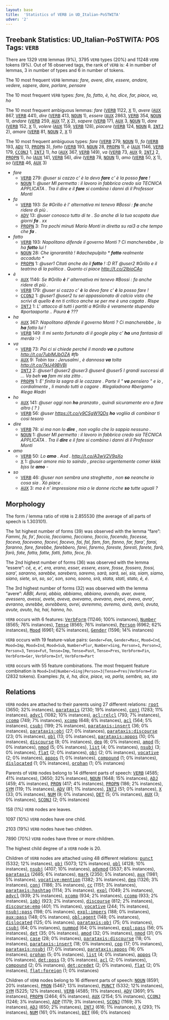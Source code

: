 ```yaml
---
layout: base
title:  'Statistics of VERB in UD_Italian-PoSTWITA'
udver: '2'
---
```


## Treebank Statistics: UD_Italian-PoSTWITA: POS Tags: `VERB`

There are 1329 `VERB` lemmas (9%), 3795 `VERB` types (20%) and 11248 `VERB` tokens (9%).
Out of 16 observed tags, the rank of `VERB` is: 4 in number of lemmas, 3 in number of types and 6 in number of tokens.

The 10 most frequent `VERB` lemmas: <em>fare, avere, dire, essere, andare, vedere, sapere, dare, parlare, pensare</em>

The 10 most frequent `VERB` types:  <em>fare, fa, fatto, è, ha, dice, far, piace, va, ho</em>

The 10 most frequent ambiguous lemmas: <em>fare</em> (<tt><a href="it_postwita-pos-VERB.html">VERB</a></tt> 1122, <tt><a href="it_postwita-pos-X.html">X</a></tt> 1), <em>avere</em> (<tt><a href="it_postwita-pos-AUX.html">AUX</a></tt> 867, <tt><a href="it_postwita-pos-VERB.html">VERB</a></tt> 441), <em>dire</em> (<tt><a href="it_postwita-pos-VERB.html">VERB</a></tt> 413, <tt><a href="it_postwita-pos-NOUN.html">NOUN</a></tt> 1), <em>essere</em> (<tt><a href="it_postwita-pos-AUX.html">AUX</a></tt> 2863, <tt><a href="it_postwita-pos-VERB.html">VERB</a></tt> 354, <tt><a href="it_postwita-pos-NOUN.html">NOUN</a></tt> 1), <em>andare</em> (<tt><a href="it_postwita-pos-VERB.html">VERB</a></tt> 259, <tt><a href="it_postwita-pos-AUX.html">AUX</a></tt> 17, <tt><a href="it_postwita-pos-X.html">X</a></tt> 2), <em>sapere</em> (<tt><a href="it_postwita-pos-VERB.html">VERB</a></tt> 171, <tt><a href="it_postwita-pos-AUX.html">AUX</a></tt> 3, <tt><a href="it_postwita-pos-NOUN.html">NOUN</a></tt> 1), <em>dare</em> (<tt><a href="it_postwita-pos-VERB.html">VERB</a></tt> 152, <tt><a href="it_postwita-pos-X.html">X</a></tt> 1), <em>volere</em> (<tt><a href="it_postwita-pos-AUX.html">AUX</a></tt> 159, <tt><a href="it_postwita-pos-VERB.html">VERB</a></tt> 128), <em>piacere</em> (<tt><a href="it_postwita-pos-VERB.html">VERB</a></tt> 124, <tt><a href="it_postwita-pos-NOUN.html">NOUN</a></tt> 8, <tt><a href="it_postwita-pos-INTJ.html">INTJ</a></tt> 2), <em>amare</em> (<tt><a href="it_postwita-pos-VERB.html">VERB</a></tt> 81, <tt><a href="it_postwita-pos-NOUN.html">NOUN</a></tt> 2, <tt><a href="it_postwita-pos-X.html">X</a></tt> 1)

The 10 most frequent ambiguous types:  <em>fare</em> (<tt><a href="it_postwita-pos-VERB.html">VERB</a></tt> 279, <tt><a href="it_postwita-pos-NOUN.html">NOUN</a></tt> 1), <em>fa</em> (<tt><a href="it_postwita-pos-VERB.html">VERB</a></tt> 193, <tt><a href="it_postwita-pos-ADV.html">ADV</a></tt> 13, <tt><a href="it_postwita-pos-PROPN.html">PROPN</a></tt> 3), <em>fatto</em> (<tt><a href="it_postwita-pos-VERB.html">VERB</a></tt> 193, <tt><a href="it_postwita-pos-NOUN.html">NOUN</a></tt> 28, <tt><a href="it_postwita-pos-PROPN.html">PROPN</a></tt> 1), <em>è</em> (<tt><a href="it_postwita-pos-AUX.html">AUX</a></tt> 1146, <tt><a href="it_postwita-pos-VERB.html">VERB</a></tt> 179, <tt><a href="it_postwita-pos-CCONJ.html">CCONJ</a></tt> 1, <tt><a href="it_postwita-pos-INTJ.html">INTJ</a></tt> 1), <em>ha</em> (<tt><a href="it_postwita-pos-AUX.html">AUX</a></tt> 367, <tt><a href="it_postwita-pos-VERB.html">VERB</a></tt> 149), <em>va</em> (<tt><a href="it_postwita-pos-VERB.html">VERB</a></tt> 73, <tt><a href="it_postwita-pos-AUX.html">AUX</a></tt> 9, <tt><a href="it_postwita-pos-INTJ.html">INTJ</a></tt> 2, <tt><a href="it_postwita-pos-PROPN.html">PROPN</a></tt> 1), <em>ho</em> (<tt><a href="it_postwita-pos-AUX.html">AUX</a></tt> 141, <tt><a href="it_postwita-pos-VERB.html">VERB</a></tt> 56), <em>dire</em> (<tt><a href="it_postwita-pos-VERB.html">VERB</a></tt> 78, <tt><a href="it_postwita-pos-NOUN.html">NOUN</a></tt> 1), <em>amo</em> (<tt><a href="it_postwita-pos-VERB.html">VERB</a></tt> 50, <tt><a href="it_postwita-pos-X.html">X</a></tt> 1), <em>so</em> (<tt><a href="it_postwita-pos-VERB.html">VERB</a></tt> 46, <tt><a href="it_postwita-pos-AUX.html">AUX</a></tt> 3)


* <em>fare</em>
  * <tt><a href="it_postwita-pos-VERB.html">VERB</a></tt> 279: <em>@user si cazzo c' è la devo <b>fare</b> c' è la posso <b>fare</b> !</em>
  * <tt><a href="it_postwita-pos-NOUN.html">NOUN</a></tt> 1: <em>@user MI permetta : il lavoro in fabbrica credo sia TECNICA APPLICATA . Tra il dire e il <b>fare</b> si combina i danni di il Professor Monti</em>
* <em>fa</em>
  * <tt><a href="it_postwita-pos-VERB.html">VERB</a></tt> 193: <em>Se #Grillo è l' alternativa mi tenevo #Bossi : <b>fa</b> anche ridere di più .</em>
  * <tt><a href="it_postwita-pos-ADV.html">ADV</a></tt> 13: <em>@user conosco tutto di te . So anche di la tua scopata due giorni <b>fa</b> . xx</em>
  * <tt><a href="it_postwita-pos-PROPN.html">PROPN</a></tt> 3: <em>Tra pochi minuti Mario Monti in diretta su rai3 a che tempo che <b>fa</b> .</em>
* <em>fatto</em>
  * <tt><a href="it_postwita-pos-VERB.html">VERB</a></tt> 193: <em>Napolitano difende il governo Monti ? Ci mancherebbe , lo ha <b>fatto</b> lui !</em>
  * <tt><a href="it_postwita-pos-NOUN.html">NOUN</a></tt> 28: <em>Che ignorantità ! #dachepulpito * <b>fatto</b> realmente accaduto *</em>
  * <tt><a href="it_postwita-pos-PROPN.html">PROPN</a></tt> 1: <em>@user1 Citati anche da il <b>fatto</b> ! :D RT @user2 #Grillo e il teatrino di la politica . Quanto ci piace http://t.co/2IbioCAo</em>
* <em>è</em>
  * <tt><a href="it_postwita-pos-AUX.html">AUX</a></tt> 1146: <em>Se #Grillo <b>è</b> l' alternativa mi tenevo #Bossi : fa anche ridere di più .</em>
  * <tt><a href="it_postwita-pos-VERB.html">VERB</a></tt> 179: <em>@user si cazzo c' <b>è</b> la devo fare c' <b>è</b> la posso fare !</em>
  * <tt><a href="it_postwita-pos-CCONJ.html">CCONJ</a></tt> 1: <em>@user1 @user2 tu sei appassionato di calcio visto che scrivi di quello <b>è</b> nn ti critico anche se per me è una cagata . Rispe</em>
  * <tt><a href="it_postwita-pos-INTJ.html">INTJ</a></tt> 1: <em>L' attacco di tutti i partiti a #Grillo è veramente stupendo #portaaporta .. Paura <b>è</b> ???</em>
* <em>ha</em>
  * <tt><a href="it_postwita-pos-AUX.html">AUX</a></tt> 367: <em>Napolitano difende il governo Monti ? Ci mancherebbe , lo <b>ha</b> fatto lui !</em>
  * <tt><a href="it_postwita-pos-VERB.html">VERB</a></tt> 149: <em>Il mi sento fortunato di il google play c' <b>ha</b> una fantasia di merda :-)</em>
* <em>va</em>
  * <tt><a href="it_postwita-pos-VERB.html">VERB</a></tt> 73: <em>Poi ci si chiede perché il mondo <b>va</b> a puttane http://t.co/7ublMJbOZA #fb</em>
  * <tt><a href="it_postwita-pos-AUX.html">AUX</a></tt> 9: <em>Tobin tax : Jerusalmi , è dannosa <b>va</b> tolta http://t.co/7klJ49BVBj</em>
  * <tt><a href="it_postwita-pos-INTJ.html">INTJ</a></tt> 2: <em>@user1 @user2 @user3 @user4 @user5 I grandi successi di ... Va beh <b>va</b> fam mi sta zitto .</em>
  * <tt><a href="it_postwita-pos-PROPN.html">PROPN</a></tt> 1: <em>E' finita la sagra di le cazzare . Parte il " <b>va</b> pensiero " e io , cordialmente , li mando tutti a cagare . #legaladrona #bergamo #lega #ladri</em>
* <em>ho</em>
  * <tt><a href="it_postwita-pos-AUX.html">AUX</a></tt> 141: <em>@user oggi non <b>ho</b> pranzato , quindi sicuramente ero a fare altro ( ? )</em>
  * <tt><a href="it_postwita-pos-VERB.html">VERB</a></tt> 56: <em>@user https://t.co/y9CSgW1QDs <b>ho</b> vogliia di combinar ti così tesoro</em>
* <em>dire</em>
  * <tt><a href="it_postwita-pos-VERB.html">VERB</a></tt> 78: <em>sì ma non lo <b>dire</b> , non voglio che lo sappia nessuno .</em>
  * <tt><a href="it_postwita-pos-NOUN.html">NOUN</a></tt> 1: <em>@user MI permetta : il lavoro in fabbrica credo sia TECNICA APPLICATA . Tra il <b>dire</b> e il fare si combina i danni di il Professor Monti</em>
* <em>amo</em>
  * <tt><a href="it_postwita-pos-VERB.html">VERB</a></tt> 50: <em>Lo <b>amo</b> . Asd . http://t.co/A3wV2V9qXo</em>
  * <tt><a href="it_postwita-pos-X.html">X</a></tt> 1: <em>@user amore mio to saindo , preciso urgentemente comer kkkk bjss te <b>amo</b> *-*</em>
* <em>so</em>
  * <tt><a href="it_postwita-pos-VERB.html">VERB</a></tt> 46: <em>@user non sembra una streghetta , non <b>so</b> neanche io cosa sia . Xó piace .</em>
  * <tt><a href="it_postwita-pos-AUX.html">AUX</a></tt> 3: <em>ma è n' impressione mia o le donne ricche <b>so</b> tutte uguali ?</em>

## Morphology

The form / lemma ratio of `VERB` is 2.855530 (the average of all parts of speech is 1.303101).

The 1st highest number of forms (39) was observed with the lemma “fare”: <em>Fammi, fa, fa', faccia, facciamo, facciano, faccio, facendo, facesse, faceva, facevano, facevi, facevo, fai, fal, fam, fan, fanno, far, fara', farai, faranno, fare, farebbe, farebbero, farei, faremo, fareste, faresti, farete, farà, farò, fate, fatta, fatte, fatti, fatto, fece, fà</em>.

The 2nd highest number of forms (36) was observed with the lemma “essere”: <em>cé, e, e', era, erano, esser, essere, essre, fosse, fossero, fossi, sara', saranno, sarebbe, sarebero, saremo, sarà, sará, sei, sia, siam, siamo, siano, siete, sn, so, so', son, sono, soono, srà, stata, stati, stato, è, é</em>.

The 3rd highest number of forms (32) was observed with the lemma “avere”: <em>ABBI, Avrai, abbia, abbiamo, abbiano, avendo, aver, avere, avessero, avessi, avete, aveva, avevamo, avevano, avevi, avevo, avra', avranno, avrebbe, avrebbero, avrei, avremmo, avremo, avrà, avrò, avuta, avute, avuto, ha, hai, hanno, ho</em>.

`VERB` occurs with 6 features: <tt><a href="it_postwita-feat-VerbForm.html">VerbForm</a></tt> (11246; 100% instances), <tt><a href="it_postwita-feat-Number.html">Number</a></tt> (8565; 76% instances), <tt><a href="it_postwita-feat-Tense.html">Tense</a></tt> (8565; 76% instances), <tt><a href="it_postwita-feat-Person.html">Person</a></tt> (6962; 62% instances), <tt><a href="it_postwita-feat-Mood.html">Mood</a></tt> (6961; 62% instances), <tt><a href="it_postwita-feat-Gender.html">Gender</a></tt> (1596; 14% instances)

`VERB` occurs with 19 feature-value pairs: `Gender=Fem`, `Gender=Masc`, `Mood=Cnd`, `Mood=Imp`, `Mood=Ind`, `Mood=Sub`, `Number=Plur`, `Number=Sing`, `Person=1`, `Person=2`, `Person=3`, `Tense=Fut`, `Tense=Imp`, `Tense=Past`, `Tense=Pres`, `VerbForm=Fin`, `VerbForm=Ger`, `VerbForm=Inf`, `VerbForm=Part`

`VERB` occurs with 55 feature combinations.
The most frequent feature combination is `Mood=Ind|Number=Sing|Person=3|Tense=Pres|VerbForm=Fin` (2832 tokens).
Examples: <em>fa, è, ha, dice, piace, va, parla, sembra, sa, sta</em>


## Relations

`VERB` nodes are attached to their parents using 27 different relations: <tt><a href="it_postwita-dep-root.html">root</a></tt> (3650; 32% instances), <tt><a href="it_postwita-dep-parataxis.html">parataxis</a></tt> (2130; 19% instances), <tt><a href="it_postwita-dep-conj.html">conj</a></tt> (1283; 11% instances), <tt><a href="it_postwita-dep-advcl.html">advcl</a></tt> (1082; 10% instances), <tt><a href="it_postwita-dep-acl-relcl.html">acl:relcl</a></tt> (793; 7% instances), <tt><a href="it_postwita-dep-ccomp.html">ccomp</a></tt> (749; 7% instances), <tt><a href="it_postwita-dep-xcomp.html">xcomp</a></tt> (648; 6% instances), <tt><a href="it_postwita-dep-acl.html">acl</a></tt> (564; 5% instances), <tt><a href="it_postwita-dep-csubj.html">csubj</a></tt> (199; 2% instances), <tt><a href="it_postwita-dep-parataxis-insert.html">parataxis:insert</a></tt> (36; 0% instances), <tt><a href="it_postwita-dep-parataxis-obj.html">parataxis:obj</a></tt> (27; 0% instances), <tt><a href="it_postwita-dep-parataxis-discourse.html">parataxis:discourse</a></tt> (23; 0% instances), <tt><a href="it_postwita-dep-obl.html">obl</a></tt> (13; 0% instances), <tt><a href="it_postwita-dep-parataxis-appos.html">parataxis:appos</a></tt> (10; 0% instances), <tt><a href="it_postwita-dep-discourse.html">discourse</a></tt> (8; 0% instances), <tt><a href="it_postwita-dep-dep.html">dep</a></tt> (6; 0% instances), <tt><a href="it_postwita-dep-amod.html">amod</a></tt> (5; 0% instances), <tt><a href="it_postwita-dep-nmod.html">nmod</a></tt> (5; 0% instances), <tt><a href="it_postwita-dep-list.html">list</a></tt> (4; 0% instances), <tt><a href="it_postwita-dep-nsubj.html">nsubj</a></tt> (3; 0% instances), <tt><a href="it_postwita-dep-flat.html">flat</a></tt> (2; 0% instances), <tt><a href="it_postwita-dep-obj.html">obj</a></tt> (2; 0% instances), <tt><a href="it_postwita-dep-vocative.html">vocative</a></tt> (2; 0% instances), <tt><a href="it_postwita-dep-appos.html">appos</a></tt> (1; 0% instances), <tt><a href="it_postwita-dep-compound.html">compound</a></tt> (1; 0% instances), <tt><a href="it_postwita-dep-dislocated.html">dislocated</a></tt> (1; 0% instances), <tt><a href="it_postwita-dep-orphan.html">orphan</a></tt> (1; 0% instances)

Parents of `VERB` nodes belong to 14 different parts of speech: <tt><a href="it_postwita-pos-VERB.html">VERB</a></tt> (4585; 41% instances),  (3650; 32% instances), <tt><a href="it_postwita-pos-NOUN.html">NOUN</a></tt> (1648; 15% instances), <tt><a href="it_postwita-pos-ADJ.html">ADJ</a></tt> (459; 4% instances), <tt><a href="it_postwita-pos-PRON.html">PRON</a></tt> (417; 4% instances), <tt><a href="it_postwita-pos-PROPN.html">PROPN</a></tt> (186; 2% instances), <tt><a href="it_postwita-pos-SYM.html">SYM</a></tt> (119; 1% instances), <tt><a href="it_postwita-pos-ADV.html">ADV</a></tt> (81; 1% instances), <tt><a href="it_postwita-pos-INTJ.html">INTJ</a></tt> (51; 0% instances), <tt><a href="it_postwita-pos-X.html">X</a></tt> (33; 0% instances), <tt><a href="it_postwita-pos-NUM.html">NUM</a></tt> (9; 0% instances), <tt><a href="it_postwita-pos-DET.html">DET</a></tt> (5; 0% instances), <tt><a href="it_postwita-pos-AUX.html">AUX</a></tt> (3; 0% instances), <tt><a href="it_postwita-pos-SCONJ.html">SCONJ</a></tt> (2; 0% instances)

158 (1%) `VERB` nodes are leaves.

1097 (10%) `VERB` nodes have one child.

2103 (19%) `VERB` nodes have two children.

7890 (70%) `VERB` nodes have three or more children.

The highest child degree of a `VERB` node is 20.

Children of `VERB` nodes are attached using 48 different relations: <tt><a href="it_postwita-dep-punct.html">punct</a></tt> (5332; 12% instances), <tt><a href="it_postwita-dep-obj.html">obj</a></tt> (5073; 12% instances), <tt><a href="it_postwita-dep-obl.html">obl</a></tt> (4128; 10% instances), <tt><a href="it_postwita-dep-nsubj.html">nsubj</a></tt> (4107; 10% instances), <tt><a href="it_postwita-dep-advmod.html">advmod</a></tt> (3537; 8% instances), <tt><a href="it_postwita-dep-parataxis.html">parataxis</a></tt> (2685; 6% instances), <tt><a href="it_postwita-dep-mark.html">mark</a></tt> (2350; 5% instances), <tt><a href="it_postwita-dep-aux.html">aux</a></tt> (1981; 5% instances), <tt><a href="it_postwita-dep-vocative-mention.html">vocative:mention</a></tt> (1382; 3% instances), <tt><a href="it_postwita-dep-dep.html">dep</a></tt> (1326; 3% instances), <tt><a href="it_postwita-dep-conj.html">conj</a></tt> (1186; 3% instances), <tt><a href="it_postwita-dep-cc.html">cc</a></tt> (1151; 3% instances), <tt><a href="it_postwita-dep-parataxis-hashtag.html">parataxis:hashtag</a></tt> (1114; 3% instances), <tt><a href="it_postwita-dep-expl.html">expl</a></tt> (1049; 2% instances), <tt><a href="it_postwita-dep-advcl.html">advcl</a></tt> (939; 2% instances), <tt><a href="it_postwita-dep-xcomp.html">xcomp</a></tt> (934; 2% instances), <tt><a href="it_postwita-dep-ccomp.html">ccomp</a></tt> (933; 2% instances), <tt><a href="it_postwita-dep-iobj.html">iobj</a></tt> (923; 2% instances), <tt><a href="it_postwita-dep-discourse.html">discourse</a></tt> (812; 2% instances), <tt><a href="it_postwita-dep-discourse-emo.html">discourse:emo</a></tt> (401; 1% instances), <tt><a href="it_postwita-dep-vocative.html">vocative</a></tt> (244; 1% instances), <tt><a href="it_postwita-dep-nsubj-pass.html">nsubj:pass</a></tt> (198; 0% instances), <tt><a href="it_postwita-dep-expl-impers.html">expl:impers</a></tt> (188; 0% instances), <tt><a href="it_postwita-dep-aux-pass.html">aux:pass</a></tt> (148; 0% instances), <tt><a href="it_postwita-dep-obl-agent.html">obl:agent</a></tt> (148; 0% instances), <tt><a href="it_postwita-dep-dislocated.html">dislocated</a></tt> (125; 0% instances), <tt><a href="it_postwita-dep-parataxis-obj.html">parataxis:obj</a></tt> (75; 0% instances), <tt><a href="it_postwita-dep-csubj.html">csubj</a></tt> (64; 0% instances), <tt><a href="it_postwita-dep-nummod.html">nummod</a></tt> (64; 0% instances), <tt><a href="it_postwita-dep-expl-pass.html">expl:pass</a></tt> (56; 0% instances), <tt><a href="it_postwita-dep-det.html">det</a></tt> (35; 0% instances), <tt><a href="it_postwita-dep-amod.html">amod</a></tt> (32; 0% instances), <tt><a href="it_postwita-dep-nmod.html">nmod</a></tt> (31; 0% instances), <tt><a href="it_postwita-dep-case.html">case</a></tt> (28; 0% instances), <tt><a href="it_postwita-dep-parataxis-discourse.html">parataxis:discourse</a></tt> (18; 0% instances), <tt><a href="it_postwita-dep-parataxis-insert.html">parataxis:insert</a></tt> (18; 0% instances), <tt><a href="it_postwita-dep-cop.html">cop</a></tt> (17; 0% instances), <tt><a href="it_postwita-dep-parataxis-nsubj.html">parataxis:nsubj</a></tt> (17; 0% instances), <tt><a href="it_postwita-dep-parataxis-appos.html">parataxis:appos</a></tt> (16; 0% instances), <tt><a href="it_postwita-dep-orphan.html">orphan</a></tt> (5; 0% instances), <tt><a href="it_postwita-dep-list.html">list</a></tt> (4; 0% instances), <tt><a href="it_postwita-dep-appos.html">appos</a></tt> (3; 0% instances), <tt><a href="it_postwita-dep-det-poss.html">det:poss</a></tt> (3; 0% instances), <tt><a href="it_postwita-dep-acl.html">acl</a></tt> (2; 0% instances), <tt><a href="it_postwita-dep-compound.html">compound</a></tt> (2; 0% instances), <tt><a href="it_postwita-dep-det-predet.html">det:predet</a></tt> (2; 0% instances), <tt><a href="it_postwita-dep-flat.html">flat</a></tt> (2; 0% instances), <tt><a href="it_postwita-dep-flat-foreign.html">flat:foreign</a></tt> (1; 0% instances)

Children of `VERB` nodes belong to 16 different parts of speech: <tt><a href="it_postwita-pos-NOUN.html">NOUN</a></tt> (8591; 20% instances), <tt><a href="it_postwita-pos-PRON.html">PRON</a></tt> (5467; 13% instances), <tt><a href="it_postwita-pos-PUNCT.html">PUNCT</a></tt> (5332; 12% instances), <tt><a href="it_postwita-pos-SYM.html">SYM</a></tt> (5225; 12% instances), <tt><a href="it_postwita-pos-VERB.html">VERB</a></tt> (4585; 11% instances), <tt><a href="it_postwita-pos-ADV.html">ADV</a></tt> (3691; 9% instances), <tt><a href="it_postwita-pos-PROPN.html">PROPN</a></tt> (2464; 6% instances), <tt><a href="it_postwita-pos-AUX.html">AUX</a></tt> (2154; 5% instances), <tt><a href="it_postwita-pos-CCONJ.html">CCONJ</a></tt> (1246; 3% instances), <tt><a href="it_postwita-pos-ADP.html">ADP</a></tt> (1179; 3% instances), <tt><a href="it_postwita-pos-SCONJ.html">SCONJ</a></tt> (1169; 3% instances), <tt><a href="it_postwita-pos-ADJ.html">ADJ</a></tt> (650; 2% instances), <tt><a href="it_postwita-pos-INTJ.html">INTJ</a></tt> (616; 1% instances), <tt><a href="it_postwita-pos-X.html">X</a></tt> (293; 1% instances), <tt><a href="it_postwita-pos-NUM.html">NUM</a></tt> (161; 0% instances), <tt><a href="it_postwita-pos-DET.html">DET</a></tt> (66; 0% instances)

